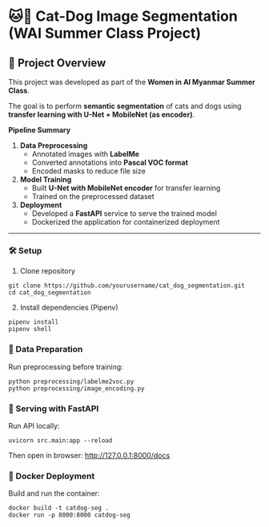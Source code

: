 # 🐱🐶 Cat-Dog Image Segmentation (WAI Summer Class Project)



## 📌 Project Overview  
This project was developed as part of the **Women in AI Myanmar Summer Class**.  

The goal is to perform **semantic segmentation** of cats and dogs using **transfer learning with U-Net + MobileNet (as encoder)**.  

**Pipeline Summary**  
1. **Data Preprocessing**  
   - Annotated images with **LabelMe**  
   - Converted annotations into **Pascal VOC format**  
   - Encoded masks to reduce file size  
2. **Model Training**  
   - Built **U-Net with MobileNet encoder** for transfer learning  
   - Trained on the preprocessed dataset  
3. **Deployment**  
   - Developed a **FastAPI** service to serve the trained model  
   - Dockerized the application for containerized deployment

---
### 🛠️ Setup

1. Clone repository
```
git clone https://github.com/yourusername/cat_dog_segmentation.git
cd cat_dog_segmentation
```
2. Install dependencies (Pipenv)
```
pipenv install
pipenv shell
```

### 🧹 Data Preparation

Run preprocessing before training:
```
python preprocessing/labelme2voc.py
python preprocessing/image_encoding.py
```


### 🚀 Serving with FastAPI

Run API locally:
```
uvicorn src.main:app --reload
```
Then open in browser: http://127.0.0.1:8000/docs


### 🐳 Docker Deployment

Build and run the container:
```
docker build -t catdog-seg .
docker run -p 8000:8000 catdog-seg
```

